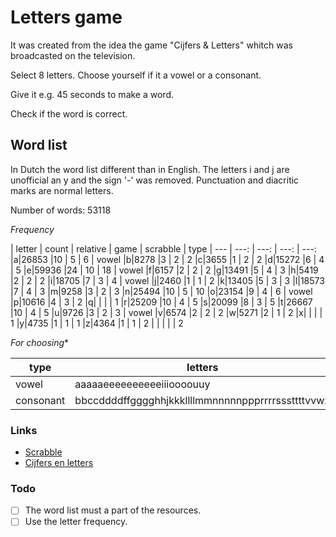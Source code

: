 ﻿# Letters game

It was created from the idea the game "Cijfers & Letters" whitch was broadcasted on the television.

Select 8 letters. Choose yourself if it a vowel or a consonant.

Give it e.g. 45 seconds to make a word.

Check if the word is correct.

## Word list

In Dutch the word list different than in English. The letters i and j are unofficial an y and the sign '-' was removed.
Punctuation and diacritic marks are normal letters.

Number of words: 53118

*Frequency*

| letter | count | relative | game | scrabble | type
| --- | ---: | ---: | ---: | ---: 
|a|26853 |10 | 5  | 6  | vowel
|b|8278  |3  | 2  | 2
|c|3655  |1  | 2  | 2
|d|15272 |6  | 4  | 5
|e|59936 |24 | 10 | 18 | vowel
|f|6157  |2  | 2  | 2
|g|13491 |5  | 4  | 3
|h|5419  |2  | 2  | 2
|i|18705 |7  | 3  | 4  | vowel
|j|2460  |1  | 1  | 2
|k|13405 |5  | 3  | 3
|l|18573 |7  | 4  | 3
|m|9258  |3  | 2  | 3
|n|25494 |10 | 5  | 10
|o|23154 |9  | 4  | 6  | vowel
|p|10616 |4  | 3  | 2
|q|      |   |    | 1
|r|25209 |10 | 4  | 5
|s|20099 |8  | 3  | 5
|t|26667 |10 | 4  | 5
|u|9726  |3  | 2  | 3 | vowel
|v|6574  |2  | 2  | 2
|w|5271  |2  | 1  | 2
|x|      |   |    | 1
|y|4735  |1  | 1  | 1
|z|4364  |1  | 1  | 2
| |      |   |    | 2

*For choosing**

| type | letters
| --- | ---
| vowel     | aaaaaeeeeeeeeeeiiioooouuy
| consonant | bbccddddffgggghhjkkkllllmmnnnnnppprrrrsssttttvvwz

### Links

- [Scrabble](https://nl.wikipedia.org/wiki/Scrabble)
- [Cijfers en letters](https://nl.wikipedia.org/wiki/Cijfers_en_Letters)

### Todo

- [ ] The word list must a part of the resources.
- [ ] Use the letter frequency.
